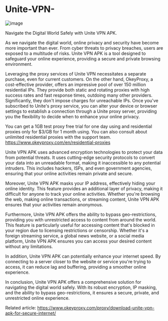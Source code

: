 # Unite-VPN-
![image](https://github.com/OkeyProxyCom/Unite-VPN-/assets/150340973/88aff480-d315-4b47-ae47-7df501df0772)

Navigate the Digital World Safely with Unite VPN APK.

As we navigate the digital world, online privacy and security have become more important than ever. From cyber threats to privacy breaches, users are exposed to a multitude of risks. Unite VPN APK is a tool designed to safeguard your online experience, providing a secure and private browsing environment.

Leveraging the proxy services of Unite VPN necessitates a separate purchase, even for current customers. On the other hand, OkeyProxy, a cost-effective provider, offers an impressive pool of over 150 million residential IPs. They provide both static and rotating proxies with high success rates and fast response times, outdoing many other providers. Significantly, they don't impose charges for unreachable IPs. Once you've subscribed to Unite's proxy service, you can alter your device or browser settings to establish a connection through a Unite proxy server, providing you the flexibility to decide when to enhance your online privacy.

You can get a 1GB test proxy free trial for one day using and residential proxies only for $3/GB for 1 month using. You can also consult about unlimited residential proxies with the support team. 
https://www.okeyproxy.com/en/residential-proxies

Unite VPN APK uses advanced encryption technologies to protect your data from potential threats. It uses cutting-edge security protocols to convert your data into an unreadable format, making it inaccessible to any potential intruders. This includes hackers, ISPs, and even government agencies, ensuring that your online activities remain private and secure.

Moreover, Unite VPN APK masks your IP address, effectively hiding your online identity. This feature provides an additional layer of privacy, making it difficult for anyone to track your online activities. Whether you're browsing the web, making online transactions, or streaming content, Unite VPN APK ensures that your activities remain anonymous.

Furthermore, Unite VPN APK offers the ability to bypass geo-restrictions, providing you with unrestricted access to content from around the world. This feature is particularly useful for accessing content that's blocked in your region due to licensing restrictions or censorship. Whether it's a foreign streaming service, a global news website, or a social media platform, Unite VPN APK ensures you can access your desired content without any limitations.

In addition, Unite VPN APK can potentially enhance your internet speed. By connecting to a server closer to the website or service you're trying to access, it can reduce lag and buffering, providing a smoother online experience.

In conclusion, Unite VPN APK offers a comprehensive solution for navigating the digital world safely. With its robust encryption, IP masking, and the ability to bypass geo-restrictions, it ensures a secure, private, and unrestricted online experience.

Related article: https://www.okeyproxy.com/proxy/download-unite-vpn-apk-for-secure-internet/
